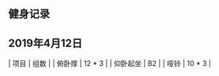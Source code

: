 ## 健身记录

## 2019年4月12日

| 项目      |  组数  |
| 俯卧撑    | 12 * 3 | 
| 仰卧起坐  | B2     | 
| 哑铃      | 10 * 3 | 
